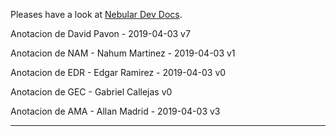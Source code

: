 Pleases have a look at [Nebular Dev Docs](https://github.com/akveo/nebular/blob/master/DEV_DOCS.md).

Anotacion de David Pavon - 2019-04-03 v7

Anotacion de NAM -  Nahum Martinez - 2019-04-03 v1

Anotacion de EDR - Edgar Ramirez - 2019-04-03 v0

Anotacion de  GEC - Gabriel Callejas v0

Anotacion de AMA - Allan Madrid - 2019-04-03 v3
******************************************************
